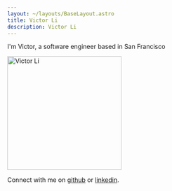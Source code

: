 ```yaml
---
layout: ~/layouts/BaseLayout.astro
title: Victor Li
description: Victor Li
---
```


I'm Victor, a software engineer based in San Francisco

<img src="https://github.com/iamvictorli.png" alt="Victor Li" width="260" height="260"/>

Connect with me on [github](https://github.com/iamvictorli) or [linkedin](https://www.linkedin.com/in/iamvictorli/).
